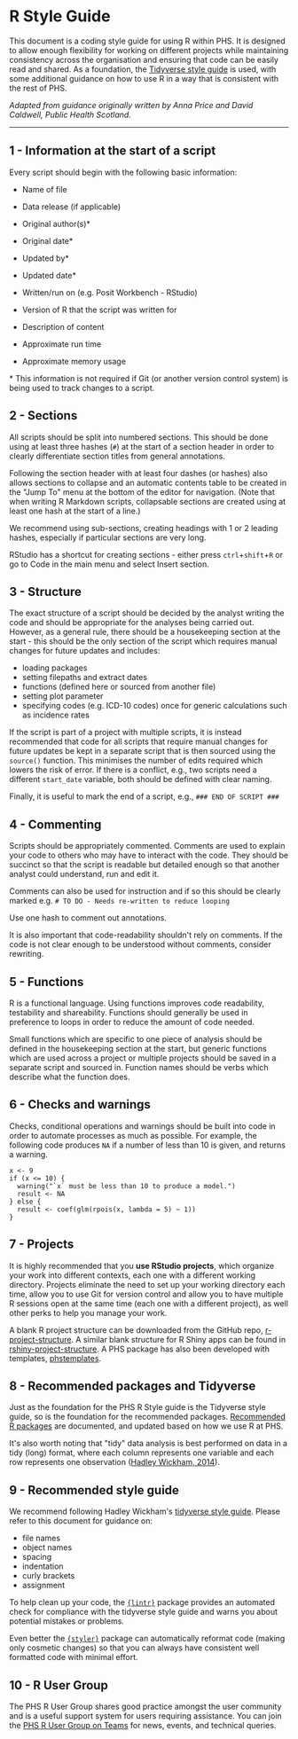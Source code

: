 # R Style Guide

This document is a coding style guide for using R within PHS. It is designed to allow enough flexibility for working on different projects while maintaining consistency across the organisation and ensuring that code can be easily read and shared. As a foundation, the [Tidyverse style guide](https://style.tidyverse.org/) is used, with some additional guidance on how to use R in a way that is consistent with the rest of PHS.

*Adapted from guidance originally written by Anna Price and David Caldwell, Public Health Scotland.*

***

## 1 - Information at the start of a script

Every script should begin with the following basic information:  

* Name of file
* Data release (if applicable)
* Original author(s)\*
* Original date\*
* Updated by\*
* Updated date\*

* Written/run on (e.g. Posit Workbench - RStudio)
* Version of R that the script was written for

* Description of content

* Approximate run time
* Approximate memory usage

\* This information is not required if Git (or another version control system) is being used to track changes to a script.

## 2 - Sections

All scripts should be split into numbered sections. This should be done using at least three hashes (`#`) at the start of a section header in order to clearly differentiate section titles from general annotations.

Following the section header with at least four dashes (or hashes) also allows sections to collapse and an automatic contents table to be created in the "Jump To" menu at the bottom of the editor for navigation. (Note that when writing R Markdown scripts, collapsable sections are created using at least one hash at the start of a line.)

We recommend using sub-sections, creating headings with 1 or 2 leading hashes, especially if particular sections are very long.

RStudio has a shortcut for creating sections - either press `ctrl`+`shift`+`R` or go to Code in the main menu and select Insert section.

## 3 - Structure

The exact structure of a script should be decided by the analyst writing the code and should be appropriate for the analyses being carried out. However, as a general rule, there should be a housekeeping section at the start - this should be the only section of the script which requires manual changes for future updates and includes:

* loading packages
* setting filepaths and extract dates
* functions (defined here or sourced from another file)
* setting plot parameter
* specifying codes (e.g. ICD-10 codes) once for generic calculations such as incidence rates

If the script is part of a project with multiple scripts, it is instead recommended that code for all scripts that require manual changes for future updates be kept in a separate script that is then sourced using the `source()` function. This minimises the number of edits required which lowers the risk of error. If there is a conflict, e.g., two scripts need a different `start_date` variable, both should be defined with clear naming.

Finally, it is useful to mark the end of a script, e.g., `### END OF SCRIPT ###`

## 4 - Commenting

Scripts should be appropriately commented. Comments are used to explain your code to others who may have to interact with the code. They should be succinct so that the script is readable but detailed enough so that another analyst could understand, run and edit it.

Comments can also be used for instruction and if so this should be clearly marked e.g.
`# TO DO - Needs re-written to reduce looping`

Use one hash to comment out annotations.

It is also important that code-readability shouldn't rely on comments. If the code is not clear enough to be understood without comments, consider rewriting.

## 5 - Functions

R is a functional language. Using functions improves code readability, testability and shareability. Functions should generally be used in preference to loops in order to reduce the amount of code needed.

Small functions which are specific to one piece of analysis should be defined in the housekeeping section at the start, but generic functions which are used across a project or multiple projects should be saved in a separate script and sourced in. Function names should be verbs which describe what the function does.

## 6 - Checks and warnings

Checks, conditional operations and warnings should be built into code in order to automate processes as much as possible. For example, the following code produces `NA` if a number of less than 10 is given, and returns a warning.

```{r}
x <- 9
if (x <= 10) {
  warning("`x` must be less than 10 to produce a model.")
  result <- NA
} else {
  result <- coef(glm(rpois(x, lambda = 5) ~ 1))
}
```

## 7 - Projects

It is highly recommended that you **use RStudio projects**, which organize your work into different contexts, each one with a different working directory. Projects eliminate the need to set up your working directory each time, allow you to use Git for version control and allow you to have multiple R sessions open at the same time (each one with a different project), as well other perks to help you manage your work.

A blank R project structure can be downloaded from the GitHub repo, [r-project-structure](https://github.com/Public-Health-Scotland/r-project-structure). A similar blank structure for R Shiny apps can be found in [rshiny-project-structure](https://github.com/Public-Health-Scotland/rshiny-project-structure). A PHS package has also been developed with templates, [phstemplates](https://github.com/Public-Health-Scotland/phstemplates).

## 8 - Recommended packages and Tidyverse

Just as the foundation for the PHS R Style guide is the Tidyverse style guide, so is the foundation for the recommended packages. [Recommended R packages](Recommended%20R%20Packages.md) are documented, and updated based on how we use R at PHS.

It's also worth noting that "tidy" data analysis is best performed on data in a tidy (long) format, where each column represents one variable and each row represents one observation ([Hadley Wickham, 2014](https://www.jstatsoft.org/article/view/v059i10)).

## 9 - Recommended style guide

We recommend following Hadley Wickham's [tidyverse style guide](http://style.tidyverse.org/). Please refer to this document for guidance on:

* file names
* object names
* spacing
* indentation
* curly brackets
* assignment

To help clean up your code, the [`{lintr}`](https://lintr.r-lib.org/) package provides an automated check for compliance with the tidyverse style guide and warns you about potential mistakes or problems.

Even better the [`{styler}`](https://styler.r-lib.org/) package can automatically reformat code (making only cosmetic changes) so that you can always have consistent well formatted code with minimal effort.

## 10 - R User Group

The PHS R User Group shares good practice amongst the user community and is a useful support system for users requiring assistance. You can join the [PHS R User Group on Teams](https://teams.microsoft.com/l/team/19%3ae9f55a12b7d94ef49877ff455a07f035%40thread.tacv2/conversations?groupId=ec4250f9-b70a-4f32-9372-a232ccb4f713&tenantId=10efe0bd-a030-4bca-809c-b5e6745e499a) for news, events, and technical queries.
